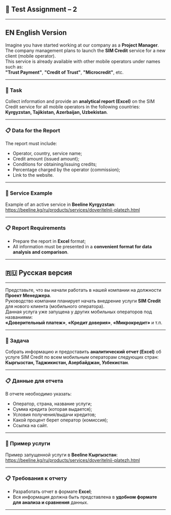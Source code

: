 ## 📌 Test Assignment – 2

---

## EN English Version
Imagine you have started working at our company as a **Project Manager**.  
The company management plans to launch the **SIM Credit** service for a new client (mobile operator).  
This service is already available with other mobile operators under names such as:  
**"Trust Payment"**, **"Credit of Trust"**, **"Microcredit"**, etc.

---

### 📄 Task

Collect information and provide an **analytical report (Excel)** on the SIM Credit service for all mobile operators in the following countries:  
**Kyrgyzstan, Tajikistan, Azerbaijan, Uzbekistan**.

---

### 📋 Data for the Report

The report must include:

- Operator, country, service name;  
- Credit amount (issued amount);  
- Conditions for obtaining/issuing credits;  
- Percentage charged by the operator (commission);  
- Link to the website.

---

### 📌 Service Example

Example of an active service in **Beeline Kyrgyzstan**:  
https://beeline.kg/ru/products/services/doveritelnii-platezh.html

---

### 📋 Report Requirements

- Prepare the report in **Excel** format;  
- All information must be presented in a **convenient format for data analysis and comparison**.

---


## 🇷🇺 Русская версия
---

Представьте, что вы начали работать в нашей компании на должности **Проект Менеджера**.  
Руководство компании планирует начать внедрение услуги **SIM Credit** для нового клиента (мобильного оператора).  
Данная услуга уже запущена у других мобильных операторов под названиями:  
**«Доверительный платеж»**, **«Кредит доверия»**, **«Микрокредит»** и т.п.

---

### 📄 Задача

Собрать информацию и предоставить **аналитический отчет (Excel)** об услуге SIM Credit по всем мобильным операторам следующих стран:  
**Кыргызстан, Таджикистан, Азербайджан, Узбекистан**.

---

### 📋 Данные для отчета

В отчете необходимо указать:

- Оператор, страна, название услуги;  
- Сумма кредита (которая выдается);  
- Условия получения/выдачи кредитов;  
- Какой процент берет оператор (комиссия);  
- Ссылка на сайт.

---

### 📌 Пример услуги

Пример запущенной услуги в **Beeline Кыргызстан**:  
https://beeline.kg/ru/products/services/doveritelnii-platezh.html

---

### 📋 Требования к отчету

- Разработать отчет в формате **Excel**;  
- Вся информация должна быть представлена в **удобном формате для анализа и сравнения** данных.

---
